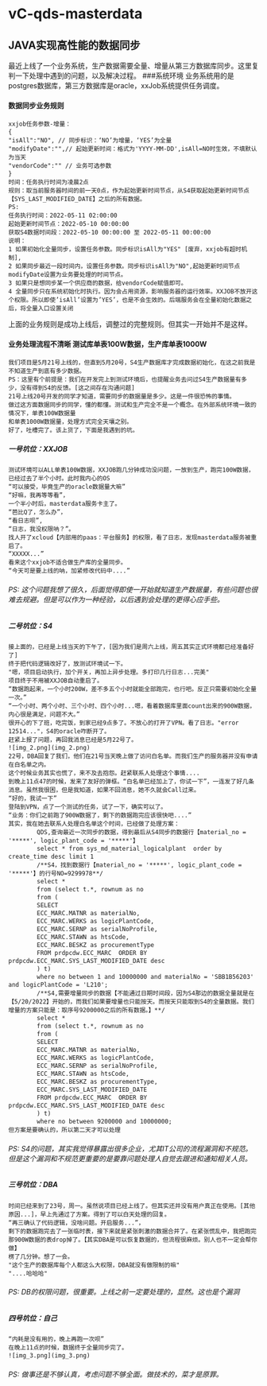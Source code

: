 # vC-qds-masterdata
## JAVA实现高性能的数据同步
 最近上线了一个业务系统，生产数据需要全量、增量从第三方数据库同步。这里复判一下处理中遇到的问题，以及解决过程。
 ###系统环境
 业务系统用的是postgres数据库，第三方数据库是oracle，xxJob系统提供任务调度。
 #### 数据同步业务规则
    xxjob任务参数-增量：
    {
    "isAll":"NO", // 同步标识：‘NO’为增量，‘YES’为全量
    "modifyDate":"",// 起始更新时间：格式为'YYYY-MM-DD',isAll=NO时生效，不填默认为当天
    "vendorCode":"" // 业务可选参数
    }
    时间：任务执行时间为凌晨2点
    规则：取当前服务器时间的前一天0点，作为起始更新时间节点，从S4获取起始更新时间节点【SYS_LAST_MODIFIED_DATE】之后的所有数据。
    PS:
    任务执行时间：2022-05-11 02:00:00
    起始更新时间节点：2022-05-10 00:00:00
    获取S4数据时间段：2022-05-10 00:00:00 至 2022-05-11 00:00:00  
    说明：
    1 如果初始化全量同步，设置任务参数。同步标识isAll为"YES" [废弃，xxjob有超时机制],
    2 如果同步最近一段时间内，设置任务参数。同步标识isAll为"NO",起始更新时间节点modifyDate设置为业务要处理的时间节点。
    3 如果只是想同步某一个供应商的数据，给vendorCode赋值即可。
    4 全量同步只在系统初始化时执行。因为会占用资源，影响服务器的运行效率。XXJOB不放开这个权限。所以即使’isAll’设置为’YES’，也是不会生效的。后端服务会在全量初始化数据之后，将全量入口设置关闭
上面的业务规则是成功上线后，调整过的完整规则。但其实一开始并不是这样。
#### 业务处理流程不清晰 测试库单表100W数据，生产库单表1000W
    我们项目是5月21号上线的，但直到5月20号，S4生产数据库才完成数据初始化，在这之前我是不知道生产到底有多少数据。
    PS：这里有个前提是：我们在开发完上到测试环境后，也提醒业务去问过S4生产数据量有多少，没有得到S4的反馈。[这之间存在沟通问题]
    21号上线20号开发的同学才知道，需要同步的数据量是多少。这是一件很恐怖的事情。
    做过这方面数据同步的同学，懂的都懂。测试和生产完全不是一个概念。在外部系统环境一致的情况下，单表100W数据量
    和单表1000W数据量，处理方式完全天壤之别。
    好了，吐槽完了。该上货了，下面是我遇到的坑。
##### 一号坑位：XXJOB
    测试环境可以ALL单表100W数据，XXJOB跑几分钟成功没问题，一放到生产，跑完100W数据，已经过去了半个小时。此时我内心的OS
    “可以接受，毕竟生产的oracle数据量大嘛”
    “好嘛，我再等等看”，
    一个半小时后，masterdata服务卡主了。
    “芭比Q了，怎么办”，
    “看日志呗”,
    “日志，我没权限呐？”。
    找人开了xcloud【内部用的paas：平台服务】的权限，看了日志，发现masterdata服务被重启了。
    “XXXXX...”
    看来这个xxjob不适合做生产库的全量同步。
    “今天可是要上线的呐，加紧修改代码中....”
###### PS: 这个问题我想了很久，后面觉得即使一开始就知道生产数据量，有些问题也很难去规避。但是可以作为一种经验，以后遇到会处理的更得心应手些。

##### 二号坑位：S4
    接上面的，已经是上线当天的下午了，[因为我们是周六上线，周五其实正式环境都已经准备好了]
    终于把代码逻辑改好了，放测试环境试一下。
    "嗯，项目启动执行，加个开关，再加上异步处理。多打印几行日志...完美"
    项目终于不用被XXJOB自动重启了。
    “数据跑起来，一个小时200W，差不多五个小时就能全部跑完，也行吧。反正只需要初始化全量一次。”
    “一个小时、两个小时、三个小时、四个小时...嗯，看着数据库里面count出来的900W数据，内心很是满足，问题不大。”
    很开心的下了班，吃完饭，到家已经9点多了。不放心的打开了VPN。看了日志。"error 12514..."，S4的oracle咋断开了。
    赶紧上报了问题，再回我消息已经是5月22号了。
    ![img_2.png](img_2.png)
    22号，DBA回复了我们，他们在21号当天晚上做了访问白名单。而我们生产的服务器并没有申请在白名单之内。
    这个时候业务其实也慌了，来不及去抱怨。赶紧联系人处理这个事情....
    到晚上11点47的时候，发来了友好的弹框。“白名单已经加上了，你试一下”，一连发了好几条消息。虽然我很困，但是我知道，如果不回消息，她不久就会Call过来。
    “好的，我试一下”
    登陆到VPN，点了一个测试的任务，试了一下，确实可以了。
    “业务：你们之前跑了900W数据了，剩下的数据跑完应该很快吧....”
    其实，我在她去联系人处理白名单这个时间，已经做了处理方案：
            QDS,查询最近一次同步的数据，得到最后从S4同步的数据行【material_no = '*****', logic_plant_code = '*****'】
            select * from sys_md_material_logicalplant  order by create_time desc limit 1
            /**S4，找到数据行【material_no = '*****', logic_plant_code = '*****'】的行号NO=9299978**/
            select *
            from (select t.*, rownum as no
            from (
            SELECT
            ECC_MARC.MATNR as materialNo,
            ECC_MARC.WERKS as logicPlantCode,
            ECC_MARC.SERNP as serialNoProfile,
            ECC_MARC.STAWN as htsCode,
            ECC_MARC.BESKZ as procurementType
            FROM prdpcdw.ECC_MARC  ORDER BY prdpcdw.ECC_MARC.SYS_LAST_MODIFIED_DATE desc
            ) t)
            where no between 1 and 10000000 and materialNo = 'SBB1B56203' and logicPlantCode = 'L210';
            /**S4,需要增量同步的数据【不能通过日期时间段，因为S4那边的数据全量就是在【5/20/2022】开始的，而我们如果要增量也只能按天。而按天只能取到S4的全量数据。我们增量的方案只能是：取序号9200000之后的所有数据。】**/
            select *
            from (select t.*, rownum as no
            from (
            SELECT
            ECC_MARC.MATNR as materialNo,
            ECC_MARC.WERKS as logicPlantCode,
            ECC_MARC.SERNP as serialNoProfile,
            ECC_MARC.STAWN as htsCode,
            ECC_MARC.BESKZ as procurementType,
            ECC_MARC.SYS_LAST_MODIFIED_DATE
            FROM prdpcdw.ECC_MARC  ORDER BY prdpcdw.ECC_MARC.SYS_LAST_MODIFIED_DATE desc   
            ) t)
            where no between 9200000 and 10000000;
    但方案是要确认的，所以第二天才可以处理
###### PS: S4的问题，其实我觉得暴露出很多企业，尤其IT公司的流程漏洞和不规范。但是这个漏洞和不规范更重要的是要靠问题处理人自觉去跟进和通知相关人员。
##### 三号坑位：DBA
    时间已经来到了23号，周一。虽然说项目已经上线了。但其实还并没有用户真正在使用。[其他原因...]，早上先通过了方案。得到了可以白天处理的回复。
    “再三确认了代码逻辑，没啥问题。开启服务...”，
    剩下的数据跑完去了一张临时表，接下来就是紧张刺激的数据合并了。在紧张慌乱中，我把跑完那900W数据的表drop掉了。【其实DBA是可以恢复数据的，但流程很麻烦。别人也不一定会帮你做】
    楞了几分钟。想了一会。
    "这个生产的数据库每个人都这么大权限，DBA就没有做限制的嘛"
    "....哈哈哈"
###### PS: DB的权限问题，很重要。上线之前一定要处理的，显然。这也是个漏洞
##### 四号坑位：自己
    “内耗是没有用的，晚上再跑一次呗”
    在晚上11点的时候，数据终于全量同步完了。
    ![img_3.png](img_3.png)
###### PS: 做事还是不够认真，考虑问题不够全面。做技术的，菜才是原罪。
    

    
 